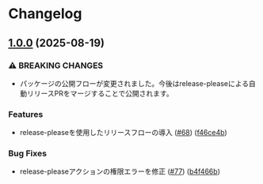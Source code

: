 # Changelog

## [1.0.0](https://github.com/ninout-ai/design-tokens/compare/v0.5.0...v1.0.0) (2025-08-19)


### ⚠ BREAKING CHANGES

* パッケージの公開フローが変更されました。今後はrelease-pleaseによる自動リリースPRをマージすることで公開されます。

### Features

* release-pleaseを使用したリリースフローの導入 ([#68](https://github.com/ninout-ai/design-tokens/issues/68)) ([f46ce4b](https://github.com/ninout-ai/design-tokens/commit/f46ce4b6082d4e484c8ed1d453bf35a57a5d55ac))


### Bug Fixes

* release-pleaseアクションの権限エラーを修正 ([#77](https://github.com/ninout-ai/design-tokens/issues/77)) ([b4f466b](https://github.com/ninout-ai/design-tokens/commit/b4f466b3094cc106816da8e67963acd77a8d2a7b))

